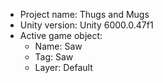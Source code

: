                                                                                                                                                                                                                                              
<!-- UNITY CODE ASSIST INSTRUCTIONS START -->
- Project name: Thugs and Mugs
- Unity version: Unity 6000.0.47f1
- Active game object:
  - Name: Saw
  - Tag: Saw
  - Layer: Default
<!-- UNITY CODE ASSIST INSTRUCTIONS END -->